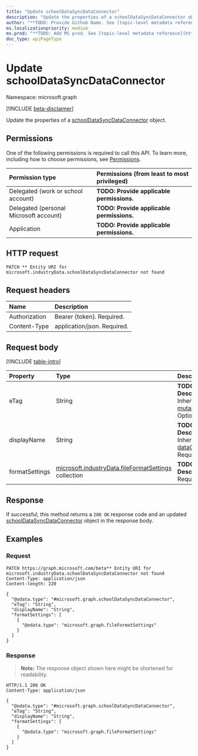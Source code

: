 ```yaml
---
title: "Update schoolDataSyncDataConnector"
description: "Update the properties of a schoolDataSyncDataConnector object."
author: "**TODO: Provide Github Name. See [topic-level metadata reference](https://msgo.azurewebsites.net/add/document/guidelines/metadata.html#topic-level-metadata)**"
ms.localizationpriority: medium
ms.prod: "**TODO: Add MS prod. See [topic-level metadata reference](https://msgo.azurewebsites.net/add/document/guidelines/metadata.html#topic-level-metadata)**"
doc_type: apiPageType
---
```


# Update schoolDataSyncDataConnector
Namespace: microsoft.graph

[!INCLUDE [beta-disclaimer](../../includes/beta-disclaimer.md)]

Update the properties of a [schoolDataSyncDataConnector](../resources/schooldatasyncdataconnector.md) object.

## Permissions
One of the following permissions is required to call this API. To learn more, including how to choose permissions, see [Permissions](/graph/permissions-reference).

|Permission type|Permissions (from least to most privileged)|
|:---|:---|
|Delegated (work or school account)|**TODO: Provide applicable permissions.**|
|Delegated (personal Microsoft account)|**TODO: Provide applicable permissions.**|
|Application|**TODO: Provide applicable permissions.**|

## HTTP request

<!-- {
  "blockType": "ignored"
}
-->
``` http
PATCH ** Entity URI for microsoft.industryData.schoolDataSyncDataConnector not found
```

## Request headers
|Name|Description|
|:---|:---|
|Authorization|Bearer {token}. Required.|
|Content-Type|application/json. Required.|

## Request body
[!INCLUDE [table-intro](../../includes/update-property-table-intro.md)]


|Property|Type|Description|
|:---|:---|:---|
|eTag|String|**TODO: Add Description** Inherited from [mutableEntity](../resources/mutableentity.md). Optional.|
|displayName|String|**TODO: Add Description** Inherited from [dataConnector](../resources/dataconnector.md). Required.|
|formatSettings|[microsoft.industryData.fileFormatSettings](../resources/fileformatsettings.md) collection|**TODO: Add Description** Required.|



## Response

If successful, this method returns a `200 OK` response code and an updated [schoolDataSyncDataConnector](../resources/schooldatasyncdataconnector.md) object in the response body.

## Examples

### Request
<!-- {
  "blockType": "request",
  "name": "update_schooldatasyncdataconnector"
}
-->
``` http
PATCH https://graph.microsoft.com/beta** Entity URI for microsoft.industryData.schoolDataSyncDataConnector not found
Content-Type: application/json
Content-length: 220

{
  "@odata.type": "#microsoft.graph.schoolDataSyncDataConnector",
  "eTag": "String",
  "displayName": "String",
  "formatSettings": [
    {
      "@odata.type": "microsoft.graph.fileFormatSettings"
    }
  ]
}
```


### Response
>**Note:** The response object shown here might be shortened for readability.
<!-- {
  "blockType": "response",
  "truncated": true
}
-->
``` http
HTTP/1.1 200 OK
Content-Type: application/json

{
  "@odata.type": "#microsoft.graph.schoolDataSyncDataConnector",
  "eTag": "String",
  "displayName": "String",
  "formatSettings": [
    {
      "@odata.type": "microsoft.graph.fileFormatSettings"
    }
  ]
}
```

